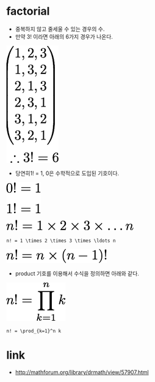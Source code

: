 # factorial
- 중복하지 않고 줄세울 수 있는 경우의 수.
- 만약 3! 이라면 아래의 6가지 경우가 나온다.

![alt factorial](https://raw.githubusercontent.com/khw7096/mathcode/master/images/factorial02.png)

- 당연히1! = 1, 0은 수학적으로 도입된 기호이다.

![alt factorial](https://raw.githubusercontent.com/khw7096/mathcode/master/images/factorial03.png)

![alt factorial](https://raw.githubusercontent.com/khw7096/mathcode/master/images/factorial01.png)

`n! = 1 \times 2 \times 3 \times \ldots n`

![alt factorial](https://raw.githubusercontent.com/khw7096/mathcode/master/images/factorial04.png)

- product 기호를 이용해서 수식을 정의하면 아래와 같다.

![alt factorial](https://raw.githubusercontent.com/khw7096/mathcode/master/images/factorial05.png)

`n! = \prod_{k=1}^n k`

# link
- http://mathforum.org/library/drmath/view/57907.html

